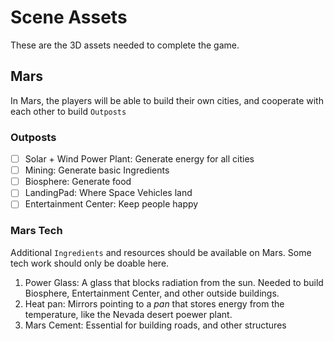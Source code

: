 #  Scene Assets
These are the 3D assets needed to complete the game.

## Mars
In Mars, the players will be able to build their own cities, and cooperate with each other to build `Outposts`

### Outposts

- [ ] Solar + Wind Power Plant: Generate energy for all cities
- [ ] Mining: Generate basic Ingredients
- [ ] Biosphere: Generate food
- [ ] LandingPad: Where Space Vehicles land
- [ ] Entertainment Center: Keep people happy

### Mars Tech
Additional `Ingredients` and resources should be available on Mars. Some tech work should only be doable here.

1. Power Glass: A glass that blocks radiation from the sun. Needed to build Biosphere, Entertainment Center, and other outside buildings.
2. Heat pan: Mirrors pointing to a *pan* that stores energy from the temperature, like the Nevada desert poewer plant.
3. Mars Cement: Essential for building roads, and other structures
